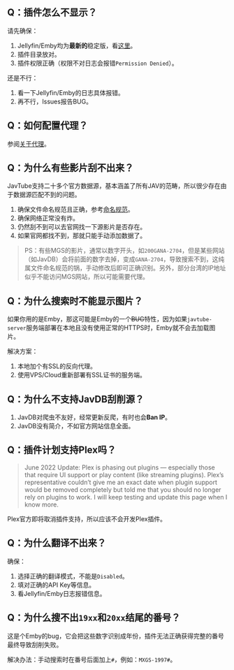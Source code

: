 ## Q：插件怎么不显示？

请先确保：

1. Jellyfin/Emby均为**最新的**稳定版，看[这里](https://github.com/javtube/jellyfin-plugin-javtube/wiki/%E6%8F%92%E4%BB%B6%E5%AE%89%E8%A3%85#%E5%AE%89%E8%A3%85%E4%B9%8B%E5%89%8D)。
2. 插件目录放对。
3. 插件权限正确（权限不对日志会报错`Permission Denied`）。

还是不行：

1. 看一下Jellyfin/Emby的日志具体报错。
2. 再不行，Issues报告BUG。

## Q：如何配置代理？

参阅[关于代理](https://github.com/javtube/jellyfin-plugin-javtube/wiki/%E5%85%B3%E4%BA%8E%E4%BB%A3%E7%90%86)。

## Q：为什么有些影片刮不出来？

JavTube支持二十多个官方数据源，基本涵盖了所有JAV的范畴，所以很少存在由于数据源匹配不到的问题。

1. 确保文件命名规范且正确，参考[命名规范](https://github.com/javtube/jellyfin-plugin-javtube/wiki/%E5%91%BD%E5%90%8D%E8%A7%84%E8%8C%83)。
2. 确保网络正常没有炸。
3. 仍然刮不到可以去官网找一下源影片是否存在。
4. 如果官网都找不到，那就只能手动添加数据了。

> PS：有些MGS的影片，通常以数字开头，如`200GANA-2704`，但是某些网站（如JavDB）会将前面的数字去掉，变成`GANA-2704`，导致搜索不到，这纯属文件命名规范的锅，手动修改后即可正确识别。另外，部分台湾的IP地址似乎不能访问MGS网站，所以可能需要代理。

## Q：为什么搜索时不能显示图片？

如果你用的是Emby，那这可能是Emby的一个~~BUG~~特性，因为如果`javtube-server`服务端部署在本地且没有使用正常的HTTPS时，Emby就不会去加载图片。

解决方案：

1. 本地加个有SSL的反向代理。
2. 使用VPS/Cloud重新部署有SSL证书的服务端。

## Q：为什么不支持JavDB刮削源？

1. JavDB对爬虫不友好，经常更新反爬，有时也会**Ban IP**。
2. JavDB没有简介，不如官方网站信息全面。

## Q：插件计划支持Plex吗？

> June 2022 Update: Plex is phasing out plugins — especially those that require UI support or play content (like streaming plugins). Plex’s representative couldn’t give me an exact date when plugin support would be removed completely but told me that you should no longer rely on plugins to work. I will keep testing and update this page when I know more.

Plex官方即将取消插件支持，所以应该不会开发Plex插件。

## Q：为什么翻译不出来？

确保：

1. 选择正确的翻译模式，不能是`Disabled`。
2. 填对正确的API Key等信息。
3. 看Jellyfin/Emby日志报错信息。

## Q：为什么搜不出`19xx`和`20xx`结尾的番号？

这是个Emby的bug，它会把这些数字识别成年份，插件无法正确获得完整的番号最终导致刮削失败。

解决办法：手动搜索时在番号后面加上`#`，例如：`MXGS-1997#`。